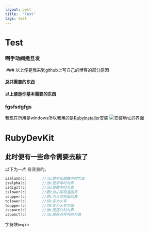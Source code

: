 ```yaml
---
layout: post
title:  "Test"
tags: test
---
```


# Test
### 啊手动阀撒旦发
  ### 以上便是我来到github上写自己的博客的部分原因

#### 总共需要的东西

  #### 以上便是你基本需要的东西

<h3>fgsfsdgfgs</h3>

我现在所用是windows所以我用的是[Rubyinstaller](http://rubyinstaller.org/downloads/)安装
![安装地址的界面](../../../images/photo/Ruby-install-page.PNG)
<h1>RubyDevKit</h1>
<h2>此时便有一些命令需要去敲了</h2>
以下为一片 有背景的。

```c++
isalunm(c)       //当c是字母或数字时为真
isalpha(c)       //当c是字母时为真
isdigit(c)       //当c是数字时为真
islower(c)       //若c为小写则返回真
isupper(c)       //若c为大写则返回真
tolower(c)       //将c变为小写
toupper(c)       //将C变为大写字母
isspace(c)       //当c是空白时为真
ispunct(c)       //当c是标点符号时为真

```

字符块`begin`
